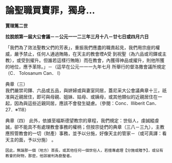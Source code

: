 # 論聖職買賣罪，獨身…


**賈理篤二世**

**拉脫朗第一屆大公會議－－公元一一二三年三月十八－廿七日或四月六日**





「我們為了效法聖教父們的芳表」，重振我們應盡的職責起見，我們用宗座的權威，嚴予禁止，任何人通過賄賂，在天主的教會堙A受
到祝聖（為六品或司鐸或主教），或受到擢升。但誰若這樣行賄賂）而在教會，內獲得神品或擢升，則他所獲的地位，應予革除。」－（這早在公元一一一九年七月
所舉行的督洛撒會議所規定（C． Tolosanum Can． I）

典章（三）	
我們嚴禁司鐸、六品或五品，與姘婦或與妻室同居，蓋尼采大公會議典章十三，祇准與近親居住，即可與母親、姐妹、姑母、或姨母，或其他類似的近親居住在一
起，因為與這些近親同居，應該不會發生疑慮。（參閱：Conc．Illiberit Can．27．※118）

典章（四）	此外，依據至福斯德望教宗的章程，我們規定：世俗人，虔誠縱虔誠，卻不能具不有處理教會事務的權柄；但按宗徒們的典章（三八－三九），主教應照管教會的一切（財產）事務，並予以分施，好像天主的管家－（或可真譯：看天主的面，予以分施） 。

	因此，無論那一個（地方）首長，或其他任何一個世俗人，若擅專處理【分施或贈予】，或佔有教會的財物，那麼，他該被判為褻聖者。

